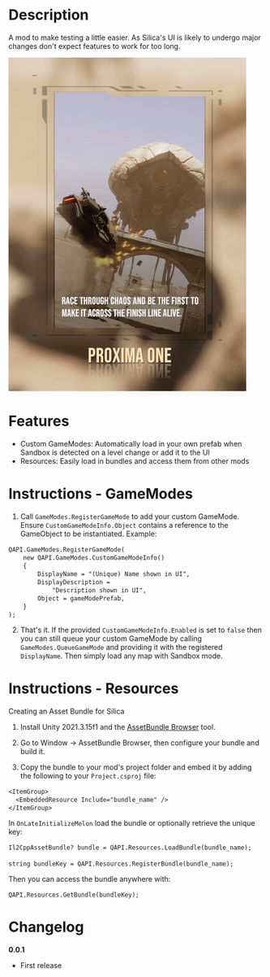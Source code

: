 # Description

A mod to make testing a little easier. As Silica's UI is likely to undergo major changes don't expect features to work for too long. 

![Custom GameMode](image.png)

# Features

- Custom GameModes: Automatically load in your own prefab when Sandbox is detected on a level change or add it to the UI
- Resources: Easily load in bundles and access them from other mods

# Instructions - GameModes

1. Call `GameModes.RegisterGameMode` to add your custom GameMode. Ensure `CustomGameModeInfo.Object` contains a reference to the GameObject to be instantiated. Example:

```
QAPI.GameModes.RegisterGameMode(
    new QAPI.GameModes.CustomGameModeInfo()
    {
        DisplayName = "(Unique) Name shown in UI",
        DisplayDescription =
            "Description shown in UI",
        Object = gameModePrefab,
    }
);
```

2. That's it. If the provided `CustomGameModeInfo.Enabled` is set to `false` then you can still queue your custom GameMode by calling `GameModes.QueueGameMode` and providing it with the registered `DisplayName`. Then simply load any map with Sandbox mode.

# Instructions - Resources

Creating an Asset Bundle for Silica

1. Install Unity 2021.3.15f1 and the <a href="https://docs.unity3d.com/Manual/AssetBundles-Browser.html">AssetBundle Browser</a> tool.

2. Go to Window -> AssetBundle Browser, then configure your bundle and build it.

3. Copy the bundle to your mod's project folder and embed it by adding the following to your `Project.csproj` file:

```
<ItemGroup>
  <EmbeddedResource Include="bundle_name" />
</ItemGroup>
```

In `OnLateInitializeMelon` load the bundle or optionally retrieve the unique key:

```
Il2CppAssetBundle? bundle = QAPI.Resources.LoadBundle(bundle_name);

string bundleKey = QAPI.Resources.RegisterBundle(bundle_name);
```

Then you can access the bundle anywhere with:

```
QAPI.Resources.GetBundle(bundleKey);
```

# Changelog

**0.0.1**

- First release
